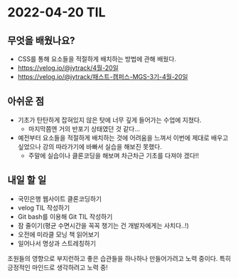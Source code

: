 # 2022-04-20 TIL

## 무엇을 배웠나요?
- CSS를 통해 요소들을 적절하게 배치하는 방법에 관해 배웠다.
- https://velog.io/@jytrack/4월-20일
- https://velog.io/@jytrack/패스트-캠퍼스-MGS-3기-4월-20일

## 아쉬운 점
- 기초가 탄탄하게 잡혀있지 않은 탓에 너무 깊게 들어가는 수업에 지쳤다.
  - 마지막쯤엔 거의 반포기 상태였던 것 같다...
- 예전부터 요소들을 적절하게 배치하는 것에 어려움을 느껴서 이번에 제대로 배우고 싶었으나 강의 따라가기에 바빠서 실습을 해보진 못했다.
  - 주말에 실습이나 클론코딩을 해보며 차근차근 기초를 다져야 겠다!!

## 내일 할 일
- 국민은행 웹사이트 클론코딩하기
- velog TIL 작성하기
- Git bash를 이용해 Git TIL 작성하기
- 잠 줄이기(평균 수면시간을 꼭꼭 챙기는 건 개발자에게는 사치다..!)
- 오전에 미라클 모닝 책 읽어보기
- 일어나서 명상과 스트레칭하기

조원들의 영향으로 부지런하고 좋은 습관들을 하나하나 만들어가려고 노력 중이다.
특히 긍정적인 마인드로 생각하려고 노력 중!
